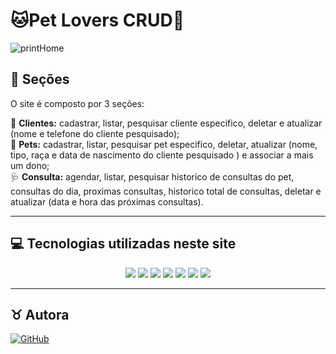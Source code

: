 # 🐱Pet Lovers CRUD🐶

![printHome](/src/static/img/printhome.png)

## 🎨 Seções

O site é composto por 3 seções:

👤 **Clientes:** cadastrar, listar, pesquisar cliente especifico, deletar e atualizar (nome e telefone do cliente pesquisado);<br>
🐰 **Pets:** cadastrar, listar, pesquisar pet especifico, deletar, atualizar (nome, tipo, raça e data de nascimento do cliente pesquisado ) e associar a mais um dono;<br>
🩺 **Consulta:** agendar, listar, pesquisar historico de consultas do pet, consultas do dia, proximas consultas, historico total de consultas, deletar e atualizar (data e hora das próximas consultas).

---

## 💻 Tecnologias utilizadas neste site

<p align="center">
<img src="https://img.shields.io/badge/HTML5-E34F26?style=for-the-badge&logo=html5&logoColor=white"/>
<img src="https://img.shields.io/badge/CSS3-1572B6?style=for-the-badge&logo=css3&logoColor=white"/>
<img src="https://img.shields.io/badge/Bootstrap-563D7C?style=for-the-badge&logo=bootstrap&logoColor=white"/>
<img src="https://img.shields.io/badge/JavaScript-F7DF1E?style=for-the-badge&logo=javascript&logoColor=black"/>
<img src="https://img.shields.io/badge/Python-3776AB?style=for-the-badge&logo=python&logoColor=white"/>
<img src="https://img.shields.io/badge/Flask-000000?style=for-the-badge&logo=flask&logoColor=white"/>
<img src="https://img.shields.io/badge/PostgreSQL-316192?style=for-the-badge&logo=postgresql&logoColor=white"/>

<p>

---

<h2>♉ Autora</h2>

<a href="https://github.com/Jana-SI">
  <img src="https://img.shields.io/badge/GitHub-100000?style=for-the-badge&logo=github&logoColor=white" alt="GitHub"/>
</a>
